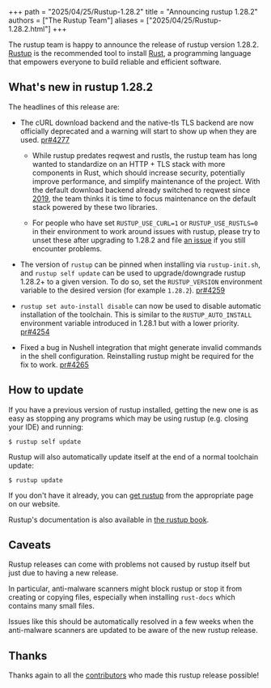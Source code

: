 +++
path = "2025/04/25/Rustup-1.28.2"
title = "Announcing rustup 1.28.2"
authors = ["The Rustup Team"]
aliases = ["2025/04/25/Rustup-1.28.2.html"]
+++

The rustup team is happy to announce the release of rustup version 1.28.2.
[Rustup][install] is the recommended tool to install [Rust][rust], a programming language that
empowers everyone to build reliable and efficient software.

## What's new in rustup 1.28.2

The headlines of this release are:

- The cURL download backend and the native-tls TLS backend are now officially deprecated and
  a warning will start to show up when they are used. [pr#4277]

  - While rustup predates reqwest and rustls, the rustup team has long wanted to standardize on
    an HTTP + TLS stack with more components in Rust, which should increase security, potentially
    improve performance, and simplify maintenance of the project.
    With the default download backend already switched to reqwest since [2019][pr#1660], the team
    thinks it is time to focus maintenance on the default stack powered by these two libraries.

  - For people who have set `RUSTUP_USE_CURL=1` or `RUSTUP_USE_RUSTLS=0` in their environment to
    work around issues with rustup, please try to unset these after upgrading to 1.28.2 and file
    [an issue][issue tracker] if you still encounter problems.

- The version of `rustup` can be pinned when installing via `rustup-init.sh`, and
  `rustup self update` can be used to upgrade/downgrade rustup 1.28.2+ to a given version.
  To do so, set the `RUSTUP_VERSION` environment variable to the desired version (for example `1.28.2`).
  [pr#4259]

- `rustup set auto-install disable` can now be used to disable automatic installation of the toolchain.
  This is similar to the `RUSTUP_AUTO_INSTALL` environment variable introduced in 1.28.1 but with a
  lower priority. [pr#4254]

- Fixed a bug in Nushell integration that might generate invalid commands in the shell configuration.
  Reinstalling rustup might be required for the fix to work. [pr#4265]

[pr#1660]: https://github.com/rust-lang/rustup/pull/1660
[pr#4254]: https://github.com/rust-lang/rustup/pull/4254
[pr#4259]: https://github.com/rust-lang/rustup/pull/4259
[pr#4265]: https://github.com/rust-lang/rustup/pull/4265
[pr#4277]: https://github.com/rust-lang/rustup/pull/4277
[issue tracker]: https://github.com/rust-lang/rustup/issues/

## How to update

If you have a previous version of rustup installed, getting the new one is as easy as stopping
any programs which may be using rustup (e.g. closing your IDE) and running:

```
$ rustup self update
```

Rustup will also automatically update itself at the end of a normal toolchain update:

```
$ rustup update
```

If you don't have it already, you can [get rustup][install] from the appropriate page on our website.

Rustup's documentation is also available in [the rustup book][book].

## Caveats

Rustup releases can come with problems not caused by rustup itself but just due to having a new release.

In particular, anti-malware scanners might block rustup or stop it from creating or copying
files, especially when installing `rust-docs` which contains many small files.

Issues like this should be automatically resolved in a few weeks when the anti-malware scanners are updated
to be aware of the new rustup release.

## Thanks

Thanks again to all the [contributors] who made this rustup release possible!

[book]: https://rust-lang.github.io/rustup/
[changelog]: https://github.com/rust-lang/rustup/blob/stable/CHANGELOG.md
[contributors]: https://github.com/rust-lang/rustup/blob/stable/CHANGELOG.md#detailed-changes
[install]: https://rustup.rs
[rust]: https://www.rust-lang.org
